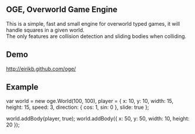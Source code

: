 OGE, Overworld Game Engine
-


This is a simple, fast and small engine for overworld typed games, it will handle squares in a given world.  
The only features are collision detection and sliding bodies when colliding.

Demo
--
http://eirikb.github.com/oge/
 
Example
--

  var world = new oge.World(100, 100),
  player = {
    x: 10,
    y: 10,
    width: 15,
    height: 15,
    speed: 3,
    direction: {
      cos: 1,
      sin: 0
    },
    slide: true
  };

  world.addBody(player, true);
  world.addBody({
    x: 50,
    y: 50,
    width: 10,
    height: 20
  });
